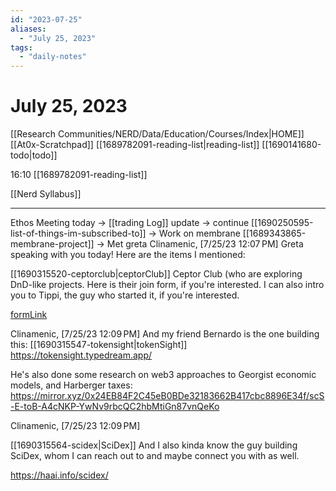 ```yaml
---
id: "2023-07-25"
aliases:
  - "July 25, 2023"
tags:
  - "daily-notes"
---
```


# July 25, 2023

[[Research Communities/NERD/Data/Education/Courses/Index|HOME]]
[[At0x-Scratchpad]]
[[1689782091-reading-list|reading-list]]
[[1690141680-todo|todo]]

16:10
[[1689782091-reading-list]]

[[Nerd Syllabus]]



-------------------------------
Ethos Meeting today
-> [[trading Log]] update
-> continue [[1690250595-list-of-things-im-subscribed-to]]
-> Work on membrane [[1689343865-membrane-project]]
-> Met greta
<LeftMouse>Clinamenic, [7/25/23 12:07 PM]
Greta speaking with you today! Here are the items I mentioned:

[[1690315520-ceptorclub|ceptorClub]]
Ceptor Club (who are exploring DnD-like projects. Here is their join form, if you're interested. I can also intro you to Tippi, the guy who started it, if you're interested.

[formLink](https://forms.gle/6yniQ4c9JndnQF3u9)

Clinamenic, [7/25/23 12:09 PM]
And my friend Bernardo is the one building this:
[[1690315547-tokensight|tokenSight]]
https://tokensight.typedream.app/

He's also done some research on web3 approaches to Georgist economic models, and Harberger taxes: https://mirror.xyz/0x24EB84F2C45eB0BDe32183662B417cbc8896E34f/scS-E-toB-A4cNKP-YwNv9rbcQC2hbMtiGn87vnQeKo

Clinamenic, [7/25/23 12:09 PM]

[[1690315564-scidex|SciDex]]
And I also kinda know the guy building SciDex, whom I can reach out to and maybe connect you with as well.

https://haai.info/scidex/

